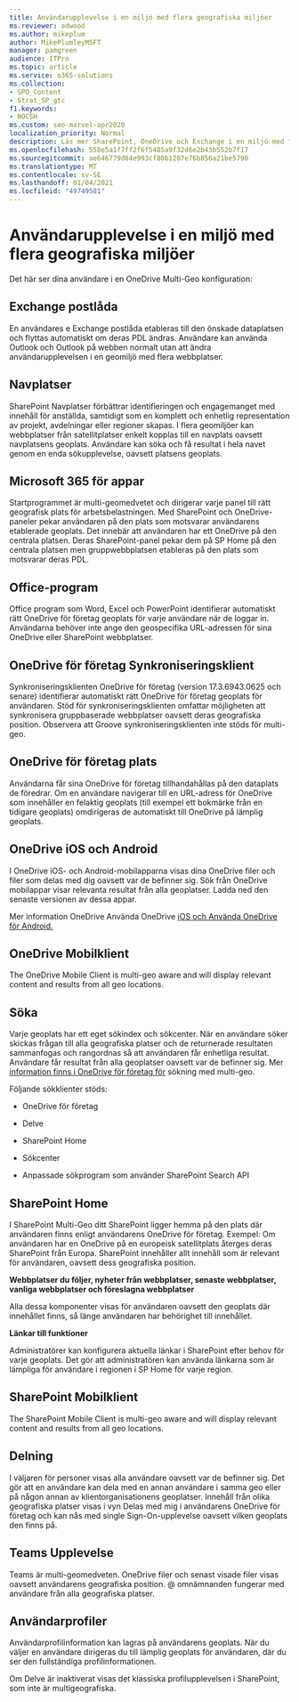 ```yaml
---
title: Användarupplevelse i en miljö med flera geografiska miljöer
ms.reviewer: adwood
ms.author: mikeplum
author: MikePlumleyMSFT
manager: pamgreen
audience: ITPro
ms.topic: article
ms.service: o365-solutions
ms.collection:
- SPO_Content
- Strat_SP_gtc
f1.keywords:
- NOCSH
ms.custom: seo-marvel-apr2020
localization_priority: Normal
description: Läs mer SharePoint, OneDrive och Exchange i en miljö med flera geografiska Microsoft 365.
ms.openlocfilehash: 558e5a1f7ff2f6f5485a9f32d6e2b43b552b7f17
ms.sourcegitcommit: ae646779d84e993cf80b1207e76b856a21be5790
ms.translationtype: MT
ms.contentlocale: sv-SE
ms.lasthandoff: 01/04/2021
ms.locfileid: "49749581"
---
```

# <a name="user-experience-in-a-multi-geo-environment"></a>Användarupplevelse i en miljö med flera geografiska miljöer

Det här ser dina användare i en OneDrive Multi-Geo konfiguration:

## <a name="exchange-mailbox"></a>Exchange postlåda

En användares e Exchange postlåda etableras till den önskade dataplatsen och flyttas automatiskt om deras PDL ändras. Användare kan använda Outlook och Outlook på webben normalt utan att ändra användarupplevelsen i en geomiljö med flera webbplatser.

## <a name="hub-sites"></a>Navplatser

SharePoint Navplatser förbättrar identifieringen och engagemanget med innehåll för anställda, samtidigt som en komplett och enhetlig representation av projekt, avdelningar eller regioner skapas. I flera geomiljöer kan webbplatser från satellitplatser enkelt kopplas till en navplats oavsett navplatsens geoplats. Användare kan söka och få resultat i hela navet genom en enda sökupplevelse, oavsett platsens geoplats.

## <a name="microsoft-365-app-launcher"></a>Microsoft 365 för appar

Startprogrammet är multi-geomedvetet och dirigerar varje panel till rätt geografisk plats för arbetsbelastningen. Med SharePoint och OneDrive-paneler pekar användaren på den plats som motsvarar användarens etablerade geoplats. Det innebär att användaren har ett OneDrive på den centrala platsen. Deras SharePoint-panel pekar dem på SP Home på den centrala platsen men gruppwebbplatsen etableras på den plats som motsvarar deras PDL. 

## <a name="office-applications"></a>Office-program

Office program som Word, Excel och PowerPoint identifierar automatiskt rätt OneDrive för företag geoplats för varje användare när de loggar in. Användarna behöver inte ange den geospecifika URL-adressen för sina OneDrive eller SharePoint webbplatser.

## <a name="onedrive-for-business-sync-client"></a>OneDrive för företag Synkroniseringsklient

Synkroniseringsklienten OneDrive för företag (version 17.3.6943.0625 och senare) identifierar automatiskt rätt OneDrive för företag geoplats för användaren. Stöd för synkroniseringsklienten omfattar möjligheten att synkronisera gruppbaserade webbplatser oavsett deras geografiska position. Observera att Groove synkroniseringsklienten inte stöds för multi-geo. 

## <a name="onedrive-for-business-location"></a>OneDrive för företag plats

Användarna får sina OneDrive för företag tillhandahållas på den dataplats de föredrar. Om en användare navigerar till en URL-adress för OneDrive som innehåller en felaktig geoplats (till exempel ett bokmärke från en tidigare geoplats) omdirigeras de automatiskt till OneDrive på lämplig geoplats.

## <a name="onedrive-ios-and-android"></a>OneDrive iOS och Android 

I OneDrive iOS- och Android-mobilapparna visas dina OneDrive filer och filer som delas med dig oavsett var de befinner sig. Sök från OneDrive mobilappar visar relevanta resultat från alla geoplatser. Ladda ned den senaste versionen av dessa appar.

Mer information OneDrive Använda OneDrive [iOS och Använda OneDrive för Android.](https://support.office.com/article/eee1d31c-792d-41d4-8132-f9621b39eb36) [](https://support.office.com/article/08d5c5b2-ccc6-40eb-a244-fe3597a3c247)

## <a name="onedrive-mobile-client"></a>OneDrive Mobilklient 

The OneDrive Mobile Client is multi-geo aware and will display relevant content and results from all geo locations.

## <a name="search"></a>Söka

Varje geoplats har ett eget sökindex och sökcenter. När en användare söker skickas frågan till alla geografiska platser och de returnerade resultaten sammanfogas och rangordnas så att användaren får enhetliga resultat. Användare får resultat från alla geoplatser oavsett var de befinner sig. Mer [information finns i OneDrive för företag för](configure-search-for-multi-geo.md) sökning med multi-geo.

Följande sökklienter stöds:

-   OneDrive för företag

-   Delve

-   SharePoint Home

-   Sökcenter

-   Anpassade sökprogram som använder SharePoint Search API

## <a name="sharepoint-home"></a>SharePoint Home 

I SharePoint Multi-Geo ditt SharePoint ligger hemma på den plats där användaren finns enligt användarens OneDrive för företag. Exempel: Om användaren har en OneDrive på en europeisk satellitplats återges deras SharePoint från Europa. SharePoint innehåller allt innehåll som är relevant för användaren, oavsett dess geografiska position. 

**Webbplatser du följer, nyheter från webbplatser, senaste webbplatser, vanliga webbplatser och föreslagna webbplatser**

Alla dessa komponenter visas för användaren oavsett den geoplats där innehållet finns, så länge användaren har behörighet till innehållet. 

**Länkar till funktioner**

Administratörer kan konfigurera aktuella länkar i SharePoint efter behov för varje geoplats. Det gör att administratören kan använda länkarna som är lämpliga för användare i regionen i SP Home för varje region. 

## <a name="sharepoint-mobile-client"></a>SharePoint Mobilklient 

The SharePoint Mobile Client is multi-geo aware and will display relevant content and results from all geo locations.

## <a name="sharing"></a>Delning

I väljaren för personer visas alla användare oavsett var de befinner sig. Det gör att en användare kan dela med en annan användare i samma geo eller på någon annan av klientorganisationens geoplatser. Innehåll från olika geografiska platser visas  i vyn Delas med mig i användarens OneDrive för företag och kan nås med single Sign-On-upplevelse oavsett vilken geoplats den finns på.

## <a name="teams-experience"></a>Teams Upplevelse

Teams är multi-geomedveten. OneDrive filer och senast visade filer visas oavsett användarens geografiska position. @ omnämnanden fungerar med användare från alla geografiska platser.

## <a name="user-profiles"></a>Användarprofiler

Användarprofilinformation kan lagras på användarens geoplats. När du väljer en användare dirigeras du till lämplig geoplats för användaren, där du ser den fullständiga profilinformationen.

Om Delve är inaktiverat visas det klassiska profilupplevelsen i SharePoint, som inte är multigeografiska.


